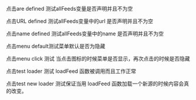 
点击are defined 测试allFeeds变量是否声明并且不为空

点击URL defined 测试allFeeds变量中的url 是否声明并且不为空

点击name defined 测试allFeeds变量中的name 是否声明并且不为空

点击menu default测试菜单默认是否为隐藏

点击menu click 测试 当点击图标的时候菜单是否显示，再次点击的时候是否隐藏

点击test loader 测试 loadFeed 函数被调用而且工作正常

点击test new loader 测试保证当用 loadFeed 函数加载一个新源的时候内容会真的改变。

